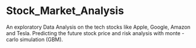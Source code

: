 # Stock_Market_Analysis
An exploratory Data Analysis on the tech stocks like Apple, Google, Amazon and Tesla. Predicting the future stock price and risk analysis with monte - carlo simulation (GBM).
